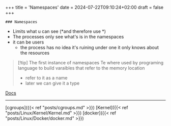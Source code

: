 +++
title = 'Namespaces'
date = 2024-07-22T09:10:24+02:00
draft = false
+++

    ### Namespaces 
- Limits what u can see (*and therefore use *)
- The processes only see what's is in the namespaces
- it can be users
	- the process has no idea it's ruining under one it only knows about the resources 

>[!tip] The first instance of namespaces 
Te where used by programing language to build varaibles that refer to the memory location 
> - refer to it as a name
> - later we can give it a type 

[Docs](https://www.youtube.com/watch?v=dunL7EXDRKs)


---
[cgroups]({{< ref "posts/cgroups.md" >}}) [Kernel]({{< ref "posts/Linux/Kernel/Kernel.md" >}}) [docker]({{< ref "posts/Linux/Docker/docker.md" >}})